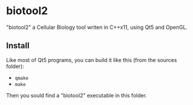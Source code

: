 # biotool2

"biotool2" a Cellular Biology tool writen in C++x11, using Qt5 and OpenGL.

## Install
Like most of Qt5 programs, you can build it like this (from the sources folder):

* `qmake`
* `make`

Then you sould find a "biotool2" executable in this folder.
